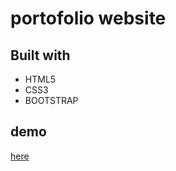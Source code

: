 # portofolio website

## Built with
- HTML5
- CSS3
- BOOTSTRAP

## demo
[here](https://miraa8.github.io/bootstrap-website/)

